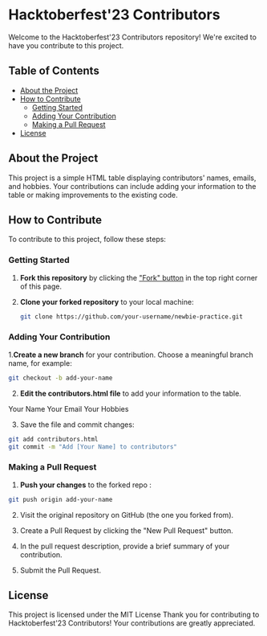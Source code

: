 # Hacktoberfest'23 Contributors

Welcome to the Hacktoberfest'23 Contributors repository! We're excited to have you contribute to this project.

## Table of Contents

- [About the Project](#about-the-project)
- [How to Contribute](#how-to-contribute)
  - [Getting Started](#getting-started)
  - [Adding Your Contribution](#adding-your-contribution)
  - [Making a Pull Request](#making-a-pull-request)
- [License](#license)

## About the Project

This project is a simple HTML table displaying contributors' names, emails, and hobbies. Your contributions can include adding your information to the table or making improvements to the existing code.

## How to Contribute

To contribute to this project, follow these steps:

### Getting Started

1. **Fork this repository** by clicking the ["Fork" button](https://github.com/your-username/Hacktoberfest23-Contributors/fork) in the top right corner of this page.

2. **Clone your forked repository** to your local machine:

   ```bash
   git clone https://github.com/your-username/newbie-practice.git

### Adding Your Contribution

1.**Create a new branch** for your contribution. Choose a meaningful branch name, for example:
```bash
git checkout -b add-your-name
```
2. **Edit the contributors.html file** to add your information to the table.
   
<tr>
  <td>Your Name</td>
  <td>Your Email</td>
  <td>Your Hobbies</td>
</tr>

3. Save the file and commit changes:
   
  ```bash
  git add contributors.html
  git commit -m "Add [Your Name] to contributors"
  ```

### Making a Pull Request
1. **Push your changes** to the forked repo :
  ```bash
  git push origin add-your-name
  ```
2. Visit the original repository on GitHub (the one you forked from).

3. Create a Pull Request by clicking the "New Pull Request" button.

4. In the pull request description, provide a brief summary of your contribution.

5. Submit the Pull Request.

## License
This project is licensed under the MIT License
Thank you for contributing to Hacktoberfest'23 Contributors! Your contributions are greatly appreciated.




